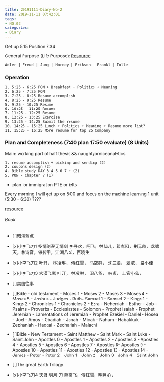 ```yaml
---
title: 20191111-Diary-No-2
date: 2019-11-11 07:42:01
tags:
- NO.02
categories:
- Diary
---
```


Get up 5:15 Position 7:34

General Purpose (Life Purpose):
[Resource](https://courses.lumenlearning.com/wsu-sandbox/chapter/neo-freudians-adler-erikson-jung-and-horney/)

	Adler | Freud | Jung | Horney | Erikson | Frankl | Tolle

### Operation
	1. 5:25 - 6:25 PON + Breakfest + Politics + Meaning
	2. 6:25 - 7:25 PON 
	3. 7:25 - 8:25 Resume accomplish 
	4. 8:25 - 9:25 Resume
	5. 9:25 - 10:25 Resume
	6. 10:25 - 11:25 Resume
	7. 11:25 - 12:25 Resume
	8. 12:25 - 13:25 Exercise
	9. 13:25 - 14:25 Submit the resume
	10. 14:25 - 15:25 Lunch + Politics + Meaning + Resume more list?
	11. 15:25 - 16:25 More resume for top 25 Company 



### Plan and Completeness (7:40 plan    17:50 evaluate)  (8 Units)

Main: working part of half thesis && naughtyorniceanalytics

	1. resume accomplish + picking and sending (2)
	2. coupons design (2)
	4. Bible study DAY 3 4 5 6 7 + (2)
	5. PON - Chapter 7 (1)

* plan for immigration PTE or ielts 



Every morning I will get up on 5:00 and focus on the machine learning 1 unit (5:30 - 6:30) ????

[resource](http://www.ishenping.com/ArtInfo/967893.html)


###### Book

- [ ]暗淡蓝点
- [x]小李飞刀1 多情剑客无情剑	李寻欢，阿飞，林仙儿，郭嵩阳，荆无命，龙啸天，林诗音，铁传甲，江湖八义，百晓生
- [x]小李飞刀2 	叶开， 林凌琳， 傅红雪， 马空群， 沈三娘， 翠浓， 路小佳
- [x]小李飞刀3	大漠飞鹰 叶开， 林凌琳， 卫八爷， 韩贞， 上官小仙， 
- [ ]美国往事
- [ ]Bible - old testament - Moses 1 - Moses 2 - Moses 3 - Moses 4 - Moses 5 - Joshua - Judges - Ruth- Samuel 1 - Samuel 2 - Kings 1 - Kings 2 - Chronicles 1 - Chronicles 2 - Ezra - Nehemiah - Esther - Job - Psalms - Proverbs - Ecclesiastes - Solomon - Prophet isaiah - Prophet Jeremiah - Lamentations of Jeremiah - Prophet Ezekiel - Daniel - Hosea - Joel - Amos - Obadiah - Jonah - Micah - Nahum - Habakkuk - Zephaniah - Haggai - Zechariah - Malachi

- [ ]Bible - New Testament - Saint Matthew - Saint Mark - Saint Luke - Saint John - Apostles 0 - Apostles 1 -  Apostles 2 - Apostles 3 - Apostles 4 - Apostles 5 - Apostles 6 - Apostles 7 - Apostles 8- Apostles 9 - Apostles 10 - Apostles 11 - Apostles 12 - Apostles 13 - Apostles 14 - James - Peter - Peter 2 - John 1 - John 2 - John 3 - John 4 - Saint John

- [ ]The great Earth Trilogy

- [x]小李飞刀4 天涯 明月 刀  燕南飞，傅红雪，明月心，






